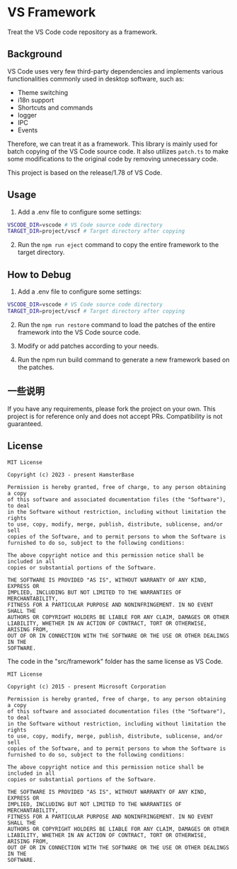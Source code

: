 # VS Framework

Treat the VS Code code repository as a framework.

## Background

VS Code uses very few third-party dependencies and implements various functionalities commonly used in desktop software, such as:

- Theme switching
- i18n support
- Shortcuts and commands
- logger
- IPC
- Events

Therefore, we can treat it as a framework. This library is mainly used for batch copying of the VS Code source code. It also utilizes `patch.ts` to make some modifications to the original code by removing unnecessary code.

This project is based on the release/1.78 of VS Code.

## Usage

1. Add a .env file to configure some settings:

```bash
VSCODE_DIR=vscode # VS Code source code directory
TARGET_DIR=project/vscf # Target directory after copying
```

2. Run the `npm run eject` command to copy the entire framework to the target directory.

## How to Debug

1. Add a .env file to configure some settings:

```bash
VSCODE_DIR=vscode # VS Code source code directory
TARGET_DIR=project/vscf # Target directory after copying
```

2. Run the `npm run restore` command to load the patches of the entire framework into the VS Code source code.

3. Modify or add patches according to your needs.

4. Run the npm run build command to generate a new framework based on the patches.

## 一些说明

If you have any requirements, please fork the project on your own. This project is for reference only and does not accept PRs. Compatibility is not guaranteed.

## License

```
MIT License

Copyright (c) 2023 - present HamsterBase

Permission is hereby granted, free of charge, to any person obtaining a copy
of this software and associated documentation files (the "Software"), to deal
in the Software without restriction, including without limitation the rights
to use, copy, modify, merge, publish, distribute, sublicense, and/or sell
copies of the Software, and to permit persons to whom the Software is
furnished to do so, subject to the following conditions:

The above copyright notice and this permission notice shall be included in all
copies or substantial portions of the Software.

THE SOFTWARE IS PROVIDED "AS IS", WITHOUT WARRANTY OF ANY KIND, EXPRESS OR
IMPLIED, INCLUDING BUT NOT LIMITED TO THE WARRANTIES OF MERCHANTABILITY,
FITNESS FOR A PARTICULAR PURPOSE AND NONINFRINGEMENT. IN NO EVENT SHALL THE
AUTHORS OR COPYRIGHT HOLDERS BE LIABLE FOR ANY CLAIM, DAMAGES OR OTHER
LIABILITY, WHETHER IN AN ACTION OF CONTRACT, TORT OR OTHERWISE, ARISING FROM,
OUT OF OR IN CONNECTION WITH THE SOFTWARE OR THE USE OR OTHER DEALINGS IN THE
SOFTWARE.

```

The code in the "src/framework" folder has the same license as VS Code.

```
MIT License

Copyright (c) 2015 - present Microsoft Corporation

Permission is hereby granted, free of charge, to any person obtaining a copy
of this software and associated documentation files (the "Software"), to deal
in the Software without restriction, including without limitation the rights
to use, copy, modify, merge, publish, distribute, sublicense, and/or sell
copies of the Software, and to permit persons to whom the Software is
furnished to do so, subject to the following conditions:

The above copyright notice and this permission notice shall be included in all
copies or substantial portions of the Software.

THE SOFTWARE IS PROVIDED "AS IS", WITHOUT WARRANTY OF ANY KIND, EXPRESS OR
IMPLIED, INCLUDING BUT NOT LIMITED TO THE WARRANTIES OF MERCHANTABILITY,
FITNESS FOR A PARTICULAR PURPOSE AND NONINFRINGEMENT. IN NO EVENT SHALL THE
AUTHORS OR COPYRIGHT HOLDERS BE LIABLE FOR ANY CLAIM, DAMAGES OR OTHER
LIABILITY, WHETHER IN AN ACTION OF CONTRACT, TORT OR OTHERWISE, ARISING FROM,
OUT OF OR IN CONNECTION WITH THE SOFTWARE OR THE USE OR OTHER DEALINGS IN THE
SOFTWARE.
```
